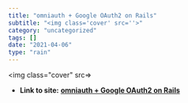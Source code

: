 ```yaml
---
title: "omniauth + Google OAuth2 on Rails"
subtitle: "<img class='cover' src=''>"
category: "uncategorized"
tags: []
date: "2021-04-06"
type: "rain"
---
```

<img class="cover" src=>


* **Link to site:** **[omniauth + Google OAuth2 on Rails](http://blog.myitcv.org.uk/2013/02/19/omniauth-google-oauth2-example.html)**